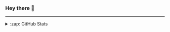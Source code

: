 ### Hey there 👋

<!--
**jkulba/jkulba** is a ✨ _special_ ✨ repository because its `README.md` (this file) appears on your GitHub profile.

Here are some ideas to get you started:

- 🔭 I’m currently working on ...
- 🌱 I’m currently learning ...
- 👯 I’m looking to collaborate on ...
- 🤔 I’m looking for help with ...
- 💬 Ask me about ...
- 📫 How to reach me: ...
- 😄 Pronouns: ...
- ⚡ Fun fact: ...
-->

---
<details>
  <summary>:zap: GitHub Stats</summary>

  <img align="left" alt="Jkulba's GitHub Stats" src="https://github-readme-stats.codestackr.vercel.app/api?username=jkulba&show_icons=true&hide_border=true" />

</details>
